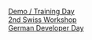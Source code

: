 [Demo / Training Day](/events/switzerland2014/trainingday/)<br />
[2nd Swiss Workshop](/events/switzerland2014/)<br />
[German Developer Day](/events/germany2014/)<br />
</div>